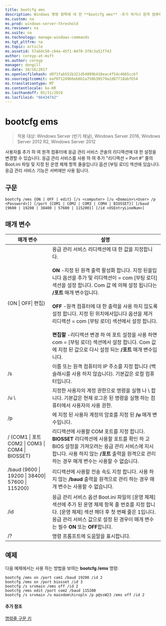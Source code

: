 ```yaml
---
title: bootcfg ems
description: Windows 명령 항목에 대 한 **bootcfg ems** -추가 하거나 원격 컴퓨터에 응급 관리 서비스 콘솔의 리디렉션에 대 한 설정을 변경할 수 있습니다.
ms.custom: na
ms.prod: windows-server-threshold
ms.reviewer: na
ms.suite: na
ms.technology: manage-windows-commands
ms.tgt_pltfrm: na
ms.topic: article
ms.assetid: 57abdc50-c64a-45f1-8470-3f8c3a51f743
author: coreyp-at-msft
ms.author: coreyp
manager: dongill
ms.date: 10/16/2017
ms.openlocfilehash: d971fab552b321d54899b418eac4f54c4665ccb7
ms.sourcegitcommit: eaf071249b6eb6b1a758b38579a2d87710abfb54
ms.translationtype: MT
ms.contentlocale: ko-KR
ms.lasthandoff: 05/31/2019
ms.locfileid: "66434742"
---
```

# <a name="bootcfg-ems"></a>bootcfg ems

>적용 대상: Windows Server (반기 채널), Windows Server 2016, Windows Server 2012 R2, Windows Server 2012

사용자를 추가 하 여 원격 컴퓨터에 응급 관리 서비스 콘솔의 리디렉션에 대 한 설정을 변경할 수 있습니다. 응급 관리 서비스를 사용 하 여 추가 "리디렉션 = Port #" 줄의 Boot.ini 파일 및 지정 된 운영 체제 항목 줄을입니다 옵션 [부팅 로더] 섹션에 있습니다. 응급 관리 서비스 기능은 서버에만 사용 됩니다.

## <a name="syntax"></a>구문
```
bootcfg /ems {ON | OFF | edit} [/s <computer> [/u <Domain>\<User> /p <Password>]] [/port {COM1 | COM2 | COM3 | COM4 | BIOSSET}] [/baud {9600 | 19200 | 38400 | 57600 | 115200}] [/id <OSEntryLineNum>]
```
## <a name="parameters"></a>매개 변수

|                            매개 변수                             |                                                                                                                                                                                                                                                                                                                                                              설명                                                                                                                                                                                                                                                                                                                                                              |
|------------------------------------------------------------------|---------------------------------------------------------------------------------------------------------------------------------------------------------------------------------------------------------------------------------------------------------------------------------------------------------------------------------------------------------------------------------------------------------------------------------------------------------------------------------------------------------------------------------------------------------------------------------------------------------------------------------------------------------------------------------------------------------------------------------------|
|                    {ON &#124; OFF&#124; 편집}                    | 응급 관리 서비스 리디렉션에 대 한 값을 지정합니다.<br /><br />**ON** -지정 된 원격 출력 활성화 <OSEntryLineNum>합니다. 지정 된을입니다 옵션을 추가 <OSEntryLineNum> 및 리디렉션이 = com<X> [부팅 로더] 섹션을 설정 합니다. Com 값<X> 에 의해 설정 됩니다는 **/포트** 매개 변수입니다.<br /><br />**OFF** -원격 컴퓨터에 대 한 출력을 사용 하지 않도록 설정 합니다. 지정 된 위치에서입니다 옵션을 제거 <OSEntryLineNum> 리디렉션 = com<X> [부팅 로더] 섹션에서 설정 합니다.<br /><br />**편집할** -리디렉션 변경 하 여 포트 설정을 사용 하면 com =<X> [부팅 로더] 섹션에서 설정 합니다. Com 값<X> 에 지정 된 값으로 다시 설정 되는 **/포트** 매개 변수입니다. |
|                          /s <computer>                           |                                                                                                                                                                                                                                                                                                          이름 또는 원격 컴퓨터의 IP 주소를 지정 합니다 (백슬래시를 사용 하지 않습니다). 기본값은 로컬 컴퓨터입니다.                                                                                                                                                                                                                                                                                                           |
|                       /u <Domain>\\<User>                        |                                                                                                                                                                                                                                                                 지정한 사용자의 계정 권한으로 명령을 실행 <User> 나 <Domain> \\ <User>합니다. 기본값은 현재 로그온 된 명령을 실행 하는 컴퓨터에서 사용자의 사용 권한.                                                                                                                                                                                                                                                                  |
|                          /p <Password>                           |                                                                                                                                                                                                                                                                                                                         에 지정 된 사용자 계정의 암호를 지정 된 **/u** 매개 변수입니다.                                                                                                                                                                                                                                                                                                                         |
| / {COM1 &#124; 포트 COM2 &#124; COM3 &#124; COM4 &#124; BIOSSET}  |                                                                                                                                                                                                                              리디렉션에 사용할 COM 포트를 지정 합니다. **BIOSSET** 리디렉션에 사용할 포트를 확인 하 고 BIOS 설정을 가져오려는 응급 관리 서비스에 지시 합니다. 사용 하지 않는 **/포트** 출력을 원격으로 관리 하는 경우 매개 변수는 사용할 수 없습니다.                                                                                                                                                                                                                              |
| /baud {9600 &#124; 19200 &#124; 38400&#124; 57600 &#124; 115200} |                                                                                                                                                                                                                                                                                               리디렉션에 사용할 전송 속도 지정 합니다. 사용 하지 않는 **/baud** 출력을 원격으로 관리 하는 경우 매개 변수는 사용할 수 없습니다.                                                                                                                                                                                                                                                                                               |
|                       /id <OSEntryLineNum>                       |                                                                                                                                                                                              응급 관리 서비스 옵션 Boot.ini 파일의 [운영 체제] 섹션에 추가 된 운영 체제 항목 줄 번호를 지정 합니다. [운영 체제] 섹션 헤더 후 첫 번째 줄은 1입니다. 응급 관리 서비스 값으로 설정 된 경우이 매개 변수는 필수 **ON** 또는 **OFF**합니다.                                                                                                                                                                                              |
|                                /?                                |                                                                                                                                                                                                                                                                                                                                                 명령 프롬프트에 도움말을 표시합니다.                                                                                                                                                                                                                                                                                                                                                  |

## <a name="BKMK_examples"></a>예제
다음 예제에서는 사용 하는 방법을 보여는 **bootcfg /ems** 명령:
```
bootcfg /ems on /port com1 /baud 19200 /id 2 
bootcfg /ems on /port biosset /id 3 
bootcfg /s srvmain /ems off /id 2 
bootcfg /ems edit /port com2 /baud 115200 
bootcfg /s srvmain /u maindom\hiropln /p p@ssW23 /ems off /id 2
```
#### <a name="additional-references"></a>추가 참조
[명령줄 구문 키](command-line-syntax-key.md)
